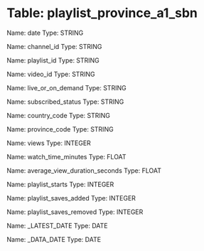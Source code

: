 Table: playlist_province_a1_sbn
===============================

Name: date
Type: STRING

Name: channel_id
Type: STRING

Name: playlist_id
Type: STRING

Name: video_id
Type: STRING

Name: live_or_on_demand
Type: STRING

Name: subscribed_status
Type: STRING

Name: country_code
Type: STRING

Name: province_code
Type: STRING

Name: views
Type: INTEGER

Name: watch_time_minutes
Type: FLOAT

Name: average_view_duration_seconds
Type: FLOAT

Name: playlist_starts
Type: INTEGER

Name: playlist_saves_added
Type: INTEGER

Name: playlist_saves_removed
Type: INTEGER

Name: _LATEST_DATE
Type: DATE

Name: _DATA_DATE
Type: DATE

